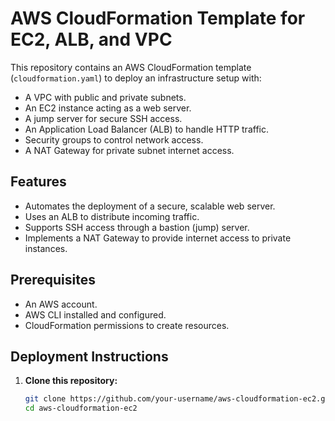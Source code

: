 # AWS CloudFormation Template for EC2, ALB, and VPC

This repository contains an AWS CloudFormation template (`cloudformation.yaml`) to deploy an infrastructure setup with:
- A VPC with public and private subnets.
- An EC2 instance acting as a web server.
- A jump server for secure SSH access.
- An Application Load Balancer (ALB) to handle HTTP traffic.
- Security groups to control network access.
- A NAT Gateway for private subnet internet access.

## Features
- Automates the deployment of a secure, scalable web server.
- Uses an ALB to distribute incoming traffic.
- Supports SSH access through a bastion (jump) server.
- Implements a NAT Gateway to provide internet access to private instances.

## Prerequisites
- An AWS account.
- AWS CLI installed and configured.
- CloudFormation permissions to create resources.

## Deployment Instructions
1. **Clone this repository:**
   ```sh
   git clone https://github.com/your-username/aws-cloudformation-ec2.git
   cd aws-cloudformation-ec2
